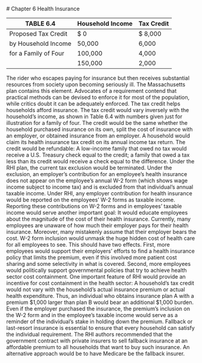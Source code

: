 \# Chapter 6 Health Insurance

| TABLE 6.4            | Household Income | Tax Credit |
| -------------------- | ---------------- | ---------- |
| Proposed Tax Credit  | $ 0              | $ 8,000    |
| by Household Income  | 50,000           | 6,000      |
| for a Family of Four | 100,000          | 4,000      |
|                      | 150,000          | 2,000      |

The rider who escapes paying for insurance but then receives substantial resources from society upon becoming seriously ill. The Massachusetts plan contains this element. Advocates of a requirement contend that practical methods can be devised to enforce it for most of the population, while critics doubt it can be adequately enforced. The tax credit helps households afford insurance. The tax credit would vary inversely with the household’s income, as shown in Table 6.4 with numbers given just for illustration for a family of four. The credit would be the same whether the household purchased insurance on its own, split the cost of insurance with an employer, or obtained insurance from an employer. A household would claim its health insurance tax credit on its annual income tax return. The credit would be refundable: A low-income family that owed no tax would receive a U.S. Treasury check equal to the credit; a family that owed a tax less than its credit would receive a check equal to the difference. Under the RHI plan, the current tax exclusion would be terminated. Under the exclusion, an employer’s contribution for an employee’s health insurance does not appear on the employee’s annual W-2 form (which shows wage income subject to income tax) and is excluded from that individual’s annual taxable income. Under RHI, any employer contribution for health insurance would be reported on the employees’ W-2 forms as taxable income. Reporting these contributions on W-2 forms and in employees’ taxable income would serve another important goal: It would educate employees about the magnitude of the cost of their health insurance. Currently, many employees are unaware of how much their employer pays for their health insurance. Moreover, many mistakenly assume that their employer bears the cost. W-2 form inclusion would unmask the huge hidden cost of health care for all employees to see. This should have two effects. First, more employees would support their employers’ efforts to find a health insurance policy that limits the premium, even if this involved more patient cost sharing and some selectivity in what is covered. Second, more employees would politically support governmental policies that try to achieve health sector cost containment. One important feature of RHI would provide an incentive for cost containment in the health sector: A household’s tax credit would not vary with the household’s actual insurance premium or actual health expenditure. Thus, an individual who obtains insurance plan A with a premium $1,000 larger than plan B would bear an additional $1,000 burden. Even if the employer purchased the insurance, the premium’s inclusion on the W-2 form and in the employee’s taxable income would serve as a reminder of the individual’s stake in holding down the premium. Fallback or last-resort insurance is essential to ensure that every household can satisfy the individual requirement. The RHI authors recommended that the government contract with private insurers to sell fallback insurance at an affordable premium to all households that want to buy such insurance. An alternative approach would be to have Medicare be the fallback insurer.